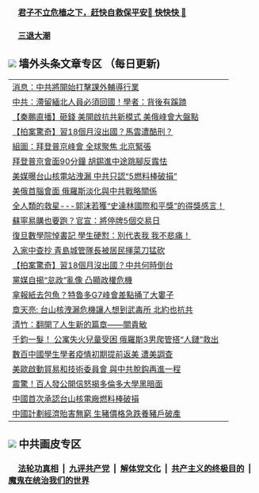 
 ### &nbsp;&nbsp;&nbsp;&nbsp; [君子不立危樯之下，赶快自救保平安🍎 快快快 📩](https://github.com/pwgy/td/blob/master/README.md)

 ### &nbsp;&nbsp;&nbsp;&nbsp; [三退大潮](https://ww3.xkide.work/?key=zuuelqyfglsfjmgm&pin=65881581&ag=ogQuit&from=pw2) 

## <img src="https://img.icons8.com/cute-clipart/2x/circled-right.png"> 墙外头条文章专区 （每日更新)

<Table>
<tr><td colspan="2" align="left"><a href="https://wwb.cheuw.work/?ag=c1447733&key=lqiaxwiweomcvesg&from=pw2">消息：中共將開始打擊課外輔導行業
</a></td></tr>
<tr><td colspan="2" align="left"><a href="https://wwb.cheuw.work/?ag=c1447745&key=lqiaxwiweomcvesg&from=pw2">中共：滯留緬北人員必須回國！學者：背後有蹊蹺
</a></td></tr>
<tr><td colspan="2" align="left"><a href="https://wwb.cheuw.work/?ag=c1447734&key=lqiaxwiweomcvesg&from=pw2">【秦鵬直播】砸錢 美開啟抗共新模式 美俄峰會大盤點
</a></td></tr>
<tr><td colspan="2" align="left"><a href="https://wwb.cheuw.work/?ag=c1447735&key=lqiaxwiweomcvesg&from=pw2">【拍案驚奇】習18個月沒出國？馬雲遭酷刑？
</a></td></tr>
<tr><td colspan="2" align="left"><a href="https://wwb.cheuw.work/?ag=c1447645&key=lqiaxwiweomcvesg&from=pw2">組圖：拜登普京峰會 全球聚焦 北京緊張
</a></td></tr>
<tr><td colspan="2" align="left"><a href="https://wwb.cheuw.work/?ag=c1447692&key=lqiaxwiweomcvesg&from=pw2">拜登普京會面90分鐘 胡錫進中途跳腳反露怯
</a></td></tr>
<tr><td colspan="2" align="left"><a href="https://wwb.cheuw.work/?ag=c1447697&key=lqiaxwiweomcvesg&from=pw2">美媒曝台山核電站洩漏 中共只認“5燃料棒破損”
</a></td></tr>
<tr><td colspan="2" align="left"><a href="https://wwb.cheuw.work/?ag=c1447725&key=lqiaxwiweomcvesg&from=pw2">美俄首腦會面 俄羅斯淡化與中共戰略關係
</a></td></tr>
<tr><td colspan="2" align="left"><a href="https://wwb.cheuw.work/?ag=c1447746&key=lqiaxwiweomcvesg&from=pw2">全人類的救星---郭沫若獲“史達林國際和平獎”的得獎感言！
</a></td></tr>
<tr><td colspan="2" align="left"><a href="https://wwb.cheuw.work/?ag=c1447747&key=lqiaxwiweomcvesg&from=pw2">蘇寧易購也要跑？官宣：將停牌5個交易日
</a></td></tr>
<tr><td colspan="2" align="left"><a href="https://wwb.cheuw.work/?ag=c1447640&key=lqiaxwiweomcvesg&from=pw2">復旦數學院悼書記 學生硬懟：別代表我 我不悲痛！
</a></td></tr>
<tr><td colspan="2" align="left"><a href="https://wwb.cheuw.work/?ag=c1447675&key=lqiaxwiweomcvesg&from=pw2">入家中查抄 青島城管隊長被居民揮菜刀猛砍
</a></td></tr>
<tr><td colspan="2" align="left"><a href="https://wwb.cheuw.work/?ag=c1447667&key=lqiaxwiweomcvesg&from=pw2">【拍案驚奇】習18個月沒出國？中共何時倒台
</a></td></tr>
<tr><td colspan="2" align="left"><a href="https://wwb.cheuw.work/?ag=c1447694&key=lqiaxwiweomcvesg&from=pw2">黨媒自揭“怠政”亂像 凸顯政權危機
</a></td></tr>
<tr><td colspan="2" align="left"><a href="https://wwb.cheuw.work/?ag=c1447721&key=lqiaxwiweomcvesg&from=pw2">拿報紙去包魚？特魯多G7峰會差點捅了大婁子
</a></td></tr>
<tr><td colspan="2" align="left"><a href="https://wwb.cheuw.work/?ag=c1447698&key=lqiaxwiweomcvesg&from=pw2">章天亮: 台山核洩漏危機讓人想到武毒所 北約也抗共
</a></td></tr>
<tr><td colspan="2" align="left"><a href="https://wwb.cheuw.work/?ag=c1447647&key=lqiaxwiweomcvesg&from=pw2">清竹：翻開了人生新的篇章——關貴敏
</a></td></tr>
<tr><td colspan="2" align="left"><a href="https://wwb.cheuw.work/?ag=c1447744&key=lqiaxwiweomcvesg&from=pw2">千鈞一髮！ 公寓失火兒童受困 俄羅斯3男爬管搭“人鏈”救出
</a></td></tr>
<tr><td colspan="2" align="left"><a href="https://wwb.cheuw.work/?ag=c1447705&key=lqiaxwiweomcvesg&from=pw2">數百中國學生學者疫情初期提前返美 遭美調查
</a></td></tr>
<tr><td colspan="2" align="left"><a href="https://wwb.cheuw.work/?ag=c1447691&key=lqiaxwiweomcvesg&from=pw2">美歐啟動貿易和技術委員會 與中共脫鈎再進一程
</a></td></tr>
<tr><td colspan="2" align="left"><a href="https://wwb.cheuw.work/?ag=c1447722&key=lqiaxwiweomcvesg&from=pw2">震驚！百人發公開信怒揭多倫多大學黑暗面
</a></td></tr>
<tr><td colspan="2" align="left"><a href="https://wwb.cheuw.work/?ag=c1447676&key=lqiaxwiweomcvesg&from=pw2">中國首次承認台山核電廠燃料棒破損
</a></td></tr>
<tr><td colspan="2" align="left"><a href="https://wwb.cheuw.work/?ag=c1447659&key=lqiaxwiweomcvesg&from=pw2">中國計劃經濟貽害無窮 生豬價格急跌養豬戶破產
</a></td></tr>

 </Table>

 ## <img src="https://img.icons8.com/cute-clipart/2x/circled-right.png"> 中共画皮专区
 ### &nbsp;&nbsp;&nbsp;&nbsp; [法轮功真相](https://github.com/begood0513/basic/blob/master/README.md) &nbsp;|&nbsp; [九评共产党](https://github.com/begood0513/9ping.md/blob/master/README.md) &nbsp;|&nbsp; [解体党文化](https://github.com/begood0513/jtdwh.md/blob/master/README.md)   &nbsp;|&nbsp; [共产主义的终极目的](https://github.com/begood0513/gczydzjmd.md/blob/master/README.md) &nbsp;|&nbsp; [魔鬼在统治我们的世界](https://github.com/begood0513/gczydzjmd.md/blob/master/README.md) 
